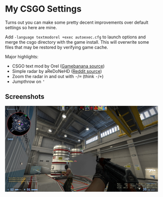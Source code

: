 # My CSGO Settings
Turns out you can make some pretty decent improvements over default settings so
here are mine.

Add `-language textmodorel +exec autoexec.cfg` to launch options and merge the
csgo directory with the game install. This will overwrite some files that may be
restored by verifying game cache.

Major highlights:
* CSGO text mod by Orel ([Gamebanana source](https://gamebanana.com/mods/38438))
* Simple radar by aReDoNeHD ([Reddit source](https://old.reddit.com/r/GlobalOffensive/comments/pzyjfa/simple_radar_52_is_available_now_with_de_ancient/))
* Zoom the radar in and out with <kbd>-</kbd>/<kbd>=</kbd> (think <kbd>-</kbd>/<kbd>+</kbd>)
* Jumpthrow on <kbd>'</kbd>

## Screenshots

![An image of me playing Nuke](./images/nuke.jpg)
